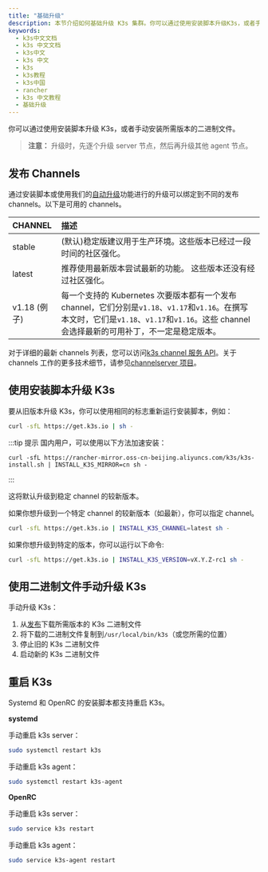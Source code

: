 ```yaml
---
title: "基础升级"
description: 本节介绍如何基础升级 K3s 集群。你可以通过使用安装脚本升级K3s，或者手动安装所需版本的二进制文件。
keywords:
  - k3s中文文档
  - k3s 中文文档
  - k3s中文
  - k3s 中文
  - k3s
  - k3s教程
  - k3s中国
  - rancher
  - k3s 中文教程
  - 基础升级
---
```


你可以通过使用安装脚本升级 K3s，或者手动安装所需版本的二进制文件。

> **注意：** 升级时，先逐个升级 server 节点，然后再升级其他 agent 节点。

## 发布 Channels

通过安装脚本或使用我们的[自动升级](/docs/k3s/upgrades/automated/_index)功能进行的升级可以绑定到不同的发布 channels。以下是可用的 channels。

| CHANNEL      | 描述                                                                                                                                                                                            |
| :----------- | :---------------------------------------------------------------------------------------------------------------------------------------------------------------------------------------------- |
| stable       | (默认)稳定版建议用于生产环境。这些版本已经过一段时间的社区强化。                                                                                                                                |
| latest       | 推荐使用最新版本尝试最新的功能。 这些版本还没有经过社区强化。                                                                                                                                   |
| v1.18 (例子) | 每一个支持的 Kubernetes 次要版本都有一个发布 channel，它们分别是`v1.18`、`v1.17`和`v1.16`。在撰写本文时，它们是`v1.18`、`v1.17`和`v1.16`。这些 channel 会选择最新的可用补丁，不一定是稳定版本。 |

对于详细的最新 channels 列表，您可以访问[k3s channel 服务 API](https://update.k3s.io/v1-release/channels)。关于 channels 工作的更多技术细节，请参见[channelserver 项目](https://github.com/rancher/channelserver)。

## 使用安装脚本升级 K3s

要从旧版本升级 K3s，你可以使用相同的标志重新运行安装脚本，例如：

```sh
curl -sfL https://get.k3s.io | sh -
```

:::tip 提示
国内用户，可以使用以下方法加速安装：

```
curl -sfL https://rancher-mirror.oss-cn-beijing.aliyuncs.com/k3s/k3s-install.sh | INSTALL_K3S_MIRROR=cn sh -
```

:::

这将默认升级到稳定 channel 的较新版本。

如果你想升级到一个特定 channel 的较新版本（如最新），你可以指定 channel。

```sh
curl -sfL https://get.k3s.io | INSTALL_K3S_CHANNEL=latest sh -
```

如果你想升级到特定的版本，你可以运行以下命令:

```sh
curl -sfL https://get.k3s.io | INSTALL_K3S_VERSION=vX.Y.Z-rc1 sh -
```

## 使用二进制文件手动升级 K3s

手动升级 K3s：

1. 从[发布](https://github.com/rancher/k3s/releases)下载所需版本的 K3s 二进制文件
2. 将下载的二进制文件复制到`/usr/local/bin/k3s`（或您所需的位置）
3. 停止旧的 K3s 二进制文件
4. 启动新的 K3s 二进制文件

## 重启 K3s

Systemd 和 OpenRC 的安装脚本都支持重启 K3s。

**systemd**

手动重启 k3s server：

```sh
sudo systemctl restart k3s
```

手动重启 k3s agent：

```sh
sudo systemctl restart k3s-agent
```

**OpenRC**

手动重启 k3s server：

```sh
sudo service k3s restart
```

手动重启 k3s agent：

```sh
sudo service k3s-agent restart
```

